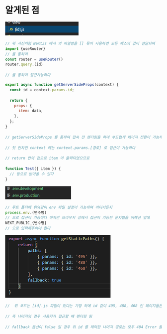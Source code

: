 # 알게된 점

<img src="./dynamicParam.PNG">

```javascript
// 위 사진처럼 NextJs 에서 의 파일명을 [] 묶어 사용하면 모든 패스의 값이 전달되며
import {useRouter}
// 를 통하여
const router = useRouter()
router.query.(id)

// 를 통하여 접근가능하다
```

```javascript
export async function getServerSideProps(context) {
  const id = context.params.id;

  return {
    props: {
      item: data,
    },
  };
}

// getServerSideProps 를 통하여 접속 전 렌더링을 하여 부드럽게 페이지 전환이 가능하다

// 첫 인자인 context 에는 context.params.[경로] 로 접근이 가능하다

// return 안의 값으로 item 이 출력되었으므로

function Test({ item }) {
  // 등으로 받아올 수 있다
}
```

<img src="./envFiles.PNG">

```javascript
// 루트 폴더에 위와같이 env 파일 설정이 가능하며 어디서든지
process.env.(변수명)
// 으로 접근이 가능하다 하지만 브라우저 상에서 접근이 가능한 문자열을 위해선 앞에
NEXT_PUBLIC_{변수명}
// 으로 입력해주어야 한다
```

<img src="./getStaticPaths.PNG">

```javascript
//  위 코드는 [id].js 파일이 있다는 가정 하에 id 값이 495, 488, 468 인 페이지들은 build 과정에서 미리 렌더링 해 놓는다는 뜻이다 (빠르게 화면이 나타남)

// 즉 나머지의 경우 사용자가 접근할 때 렌더링 됨

// fallback 옵션이 false 일 경우 위 id 를 제외한 나머지 경로는 모두 404 Error 를 출력한다
```
